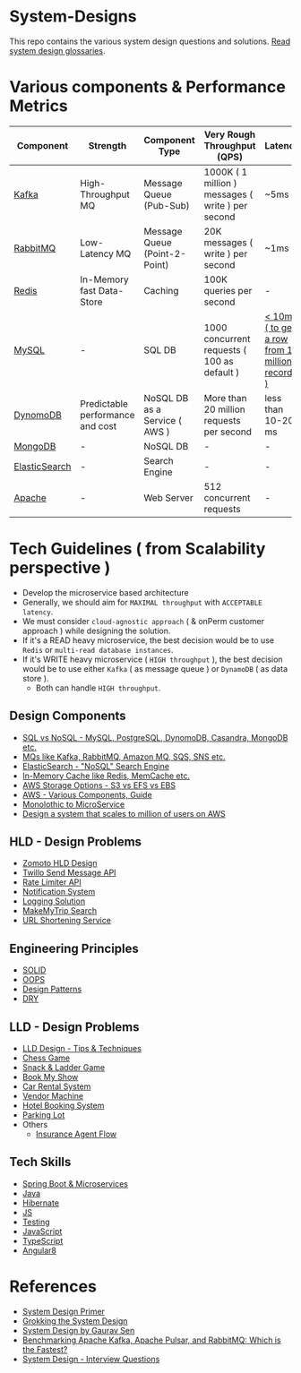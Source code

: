# System-Designs

This repo contains the various system design questions and solutions. [Read system design glossaries](src/DesignComponents/SystemDesignGlossaries.md).

# Various components & Performance Metrics

| Component                                                                                                           | Strength                         | Component Type                                                | Very Rough Throughput (QPS)                       | Latency | Free |
|---------------------------------------------------------------------------------------------------------------------|----------------------------------|---------------------------------------------------------------|---------------------------------------------------|----------------|------|
| [Kafka](src/DesignComponents/Kafka)                            | High-Throughput MQ               | Message Queue (Pub-Sub)            | 1000K ( 1 million ) messages ( write ) per second | ~5ms | Yes   |
| [RabbitMQ](src/DesignComponents/Kafka#kafka-vs-rabbitmq)       | Low-Latency MQ                   | Message Queue (Point-2-Point)         | 20K messages ( write ) per second                 | ~1ms |  Yes   |
| [Redis](src/DesignComponents/Redis)                           | In-Memory fast Data-Store        | Caching                          | 100K queries per second                           | -|  Yes   |
| [MySQL](https://www.mysql.com/)                                                                                     | -                                | SQL DB                           | 1000 concurrent requests ( 100 as default )       | [< 10ms ( to get a row from 1 million records )](https://www.quora.com/How-can-we-calculate-the-throughput-of-MySQL?share=1)|Yes|
| [DynomoDB](src/DesignComponents/SQLvsNoSQL/ReadMe.md#dynomodb) | Predictable performance and cost | NoSQL DB as a Service ( AWS )  | More than 20 million requests per second          | less than 10-20 ms | No  |
| [MongoDB](https://www.mongodb.com)                                                                                  | -                                | NoSQL DB                         | -                                                 | -|  No                                      |
| [ElasticSearch](src/DesignComponents/ElasticSearch)           | -                                | Search Engine                    | -                                                 |-|No|
| [Apache](https://apache.org/)                                                                                       | -                                | Web Server                       | 512 concurrent requests                           |-|Yes|

# Tech Guidelines ( from Scalability perspective )
- Develop the microservice based architecture
- Generally, we should aim for `MAXIMAL throughput` with `ACCEPTABLE latency`.
- We must consider `cloud-agnostic approach` ( & onPerm customer approach ) while designing the solution.
- If it's a READ heavy microservice, the best decision would be to use `Redis` or `multi-read database instances`.
- If it's WRITE heavy microservice ( `HIGH throughput` ), the best decision would be to use either `Kafka` ( as message queue ) or `DynamoDB` ( as data store ). 
  - Both can handle `HIGH throughput`.

## Design Components
- [SQL vs NoSQL - MySQL, PostgreSQL, DynomoDB, Casandra, MongoDB etc.](src/DesignComponents/SQLvsNoSQL)
- [MQs like Kafka, RabbitMQ, Amazon MQ, SQS, SNS etc.](src/DesignComponents/Kafka)
- [ElasticSearch - "NoSQL" Search Engine](src/DesignComponents/ElasticSearch)
- [In-Memory Cache like Redis, MemCache etc.](src/DesignComponents/Redis)
- [AWS Storage Options - S3 vs EFS vs EBS](src/DesignComponents/EFSvsS3)
- [AWS - Various Components, Guide](src/DesignComponents/AWS.md)
- [Monolothic to MicroService](src/DesignComponents/MonolothicToMicroservice)
- [Design a system that scales to million of users on AWS](src/DesignComponents/DesignScalableSystemWithRDMS)

## HLD - Design Problems
- [Zomoto HLD Design](src/ZomatoDesign)
- [Twillo Send Message API](src/TwilloSendMessageAPI)
- [Rate Limiter API](src/RateLimiterAPI)
- [Notification System](src/NotificationSystem)
- [Logging Solution](src/LoggingSolution)
- [MakeMyTrip Search](src/MakeMyTripSearch)
- [URL Shortening Service](src/URLShorteningService)

## Engineering Principles
- [SOLID](https://github.com/Anshul619/System-Designs/blob/main/src/DesignComponents/SOLID.md)
- [OOPS](https://github.com/Anshul619/System-Designs/blob/main/src/DesignComponents/OOPS.md)
- [Design Patterns](https://github.com/Anshul619/System-Designs/tree/main/src/DesignComponents/DesignPatterns)
- [DRY](https://github.com/Anshul619/System-Designs/blob/main/src/DesignComponents/DRY.md)

## LLD - Design Problems
- [LLD Design - Tips & Techniques](https://github.com/Anshul619/System-Designs/tree/main/src/DesignLLDProblems/LLDDesignTipsAndTechniques.md)
- [Chess Game](https://github.com/Anshul619/System-Designs/tree/main/src/DesignLLDProblems/ChessGame)
- [Snack & Ladder Game](https://github.com/Anshul619/System-Designs/tree/main/src/DesignLLDProblems/SnackAndLadderGame)
- [Book My Show](https://github.com/Anshul619/System-Designs/tree/main/src/DesignLLDProblems/BookMyShow)
- [Car Rental System](https://github.com/Anshul619/System-Designs/tree/main/src/DesignLLDProblems/CarRentalSystem)
- [Vendor Machine](https://github.com/Anshul619/System-Designs/tree/main/src/DesignLLDProblems/VendorMachine)
- [Hotel Booking System](https://github.com/Anshul619/System-Designs/tree/main/src/DesignLLDProblems/HotelBookingSystem)
- [Parking Lot](https://github.com/Anshul619/System-Designs/tree/main/src/DesignLLDProblems/ParkingLot)
- Others
  - [Insurance Agent Flow](https://github.com/Anshul619/System-Designs/tree/main/src/DesignLLDProblems/InsuranceAgentFlow.md)

## Tech Skills
- [Spring Boot & Microservices](https://github.com/Anshul619/System-Designs/tree/main/src/DesignComponents/SpringBootAndMicroServices)
- [Java](https://github.com/Anshul619/System-Designs/tree/main/src/DesignComponents/Java)
- [Hibernate](https://github.com/Anshul619/System-Designs/blob/main/src/DesignComponents/Hiberate.md)
- [JS](https://github.com/Anshul619/System-Designs/tree/main/src/DesignComponents/JavaScript)
- [Testing](https://github.com/Anshul619/System-Designs/blob/main/src/DesignComponents/Testing.md)
- [JavaScript](https://github.com/Anshul619/System-Designs/blob/main/src/DesignComponents/JavaScript)
- [TypeScript](https://github.com/Anshul619/System-Designs/blob/main/src/DesignComponents/TypeScript.md)
- [Angular8](https://github.com/Anshul619/System-Designs/blob/main/src/DesignComponents/Angular8.md)

# References
- [System Design Primer](https://github.com/donnemartin/system-design-primer)
- [Grokking the System Design](https://www.educative.io/courses/grokking-the-system-design-interview/39RwZr5PBwn)
- [System Design by Gaurav Sen](https://www.youtube.com/watch?v=xpDnVSmNFX0&list=PLMCXHnjXnTnvo6alSjVkgxV-VH6EPyvoX)
- [Benchmarking Apache Kafka, Apache Pulsar, and RabbitMQ: Which is the Fastest?](https://www.confluent.io/blog/kafka-fastest-messaging-system/)
- [System Design - Interview Questions](https://leetcode.com/discuss/interview-question/system-design?currentPage=1&orderBy=hot&query=)

